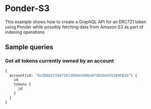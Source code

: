 # Ponder-S3

This example shows how to create a GraphQL API for an ERC721 token using Ponder while possibly fetching data from Amazon S3 as part of indexing operations

## Sample queries

### Get all tokens currently owned by an account

```graphql
{
  account(id: "0x2B8E4729672613D69e5006a97dD56A455389FB2b") {
    id
    tokens {
      id
    }
  }
}
```

